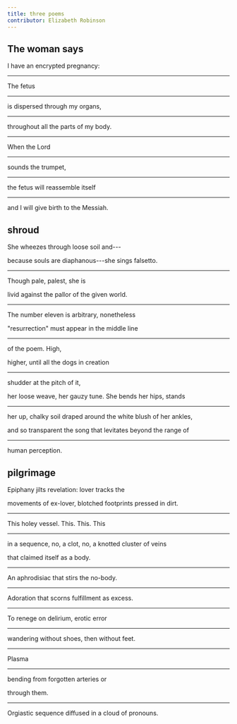 ```yaml
---
title: three poems
contributor: Elizabeth Robinson
---
```


## The woman says

I have an encrypted pregnancy:

---

The fetus

---

is dispersed through my organs,

---

throughout all the parts of my body.

---

When the Lord

---

sounds the trumpet,

---

the fetus will reassemble itself

---

and I will give birth to the Messiah.


## shroud

She wheezes through loose soil and---

because souls are diaphanous---she sings falsetto.

---

Though pale, palest, she is

livid against the pallor of the given world.

---

The number eleven is arbitrary, nonetheless

"resurrection" must appear in the middle line

---

of the poem. High,

higher, until all the dogs in creation

---

shudder at the pitch of it,

her loose weave, her gauzy tune. She bends her hips, stands

---

her up, chalky soil draped around the white blush of her ankles,

and so transparent the song that levitates beyond the range of

---

human perception.


## pilgrimage

Epiphany jilts revelation: lover tracks the

movements of ex-lover, blotched footprints pressed in dirt.

---

This holey vessel. This. This. This

---

in a sequence, no, a clot, no, a knotted cluster of veins

that claimed itself as a body.

---

An aphrodisiac that stirs the no-body.

---

Adoration that scorns fulfillment as excess.

---

To renege on delirium, erotic error

---

wandering without shoes, then without feet.

---

Plasma

---

bending from forgotten arteries or

through them.

---

Orgiastic sequence diffused in a cloud of pronouns.

